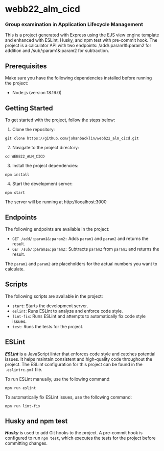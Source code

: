 # webb22_alm_cicd

### Group examination in Application Lifecycle Management

This is a project generated with Express using the EJS view engine template and enhanced with ESLint, Husky, and npm test with pre-commit hook. The project is a calculator API with two endpoints: /add/:param1&:param2 for addition and /sub/:param1&:param2 for subtraction.

## Prerequisites

Make sure you have the following dependencies installed before running the project:

* Node.js (version 18.16.0)

## Getting Started

To get started with the project, follow the steps below:

1. Clone the repository:

``git clone https://github.com/johanbacklin/webb22_alm_cicd.git``

2. Navigate to the project directory:

``cd WEBB22_ALM_CICD``

3. Install the project dependencies:

``npm install``

4. Start the development server:

``npm start``

The server will be running at http://localhost:3000

## Endpoints

The following endpoints are available in the project:

* ``GET /add/:param1&:param2:`` Adds ``param1`` and ``param2`` and returns the result.
* ``GET /sub/:param1&:param2:`` Subtracts ``param2`` from ``param1`` and returns the result.

The ``param1`` and ``param2`` are placeholders for the actual numbers you want to calculate.

## Scripts

The following scripts are available in the project:

* ``start``: Starts the development server.
* ``eslint``: Runs ESLint to analyze and enforce code style.
* ``lint-fix``: Runs ESLint and attempts to automatically fix code style issues.
* ``test``: Runs the tests for the project.

## ESLint

_**ESLint**_ is a JavaScript linter that enforces code style and catches potential issues. It helps maintain consistent and high-quality code throughout the project. The ESLint configuration for this project can be found in the ``.eslintrc.yml`` file.

To run ESLint manually, use the following command:

``npm run eslint``

To automatically fix ESLint issues, use the following command:

``npm run lint-fix``

## Husky and npm test

_**Husky**_ is used to add Git hooks to the project. A pre-commit hook is configured to run ``npm test``, which executes the tests for the project before committing changes.
